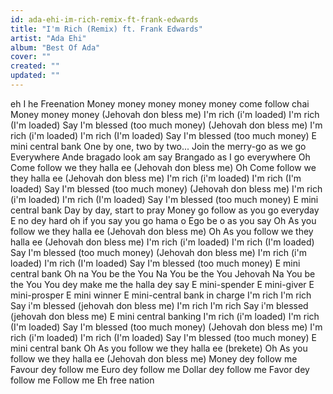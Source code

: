 ```yaml
---
id: ada-ehi-im-rich-remix-ft-frank-edwards
title: "I'm Rich (Remix) ft. Frank Edwards"
artist: "Ada Ehi"
album: "Best Of Ada"
cover: ""
created: ""
updated: ""
---
```


eh I he
Freenation
Money money money money money come follow chai
Money money money
(Jehovah don bless me)
I'm rich (i'm loaded)
I'm rich (I'm loaded)
Say I'm blessed (too much money)
(Jehovah don bless me)
I'm rich (i'm loaded)
I'm rich (I'm loaded)
Say I'm blessed (too much money)
E mini central bank
One by one, two by two...
Join the merry-go as we go
Everywhere
Ande bragado look am say
Brangado as I go everywhere
Oh
Come follow we they halla ee (Jehovah don bless me)
Oh
Come follow we they halla ee (Jehovah don bless me)
I'm rich (i'm loaded)
I'm rich (I'm loaded)
Say I'm blessed (too much money)
(Jehovah don bless me)
I'm rich (i'm loaded)
I'm rich (I'm loaded)
Say I'm blessed (too much money)
E mini central bank
Day by day, start to pray
Money go follow as you go everyday
E no dey hard oh if you say you go hama o
Ego be o as you say
Oh
As you follow we they halla ee (Jehovah don bless me)
Oh
As you follow we they halla ee (Jehovah don bless me)
I'm rich (i'm loaded)
I'm rich (I'm loaded)
Say I'm blessed (too much money)
(Jehovah don bless me)
I'm rich (i'm loaded)
I'm rich (I'm loaded)
Say I'm blessed (too much money)
E mini central bank
Oh na You be the You
Na You be the You Jehovah
Na You be the You
You dey make me the halla dey say
E mini-spender
E mini-giver
E mini-prosper
E mini winner
E mini-central bank in charge
I'm rich
I'm rich
Say i'm blessed (jehovah don bless me)
I'm rich
I'm rich
Say i'm blessed (jehovah don bless me)
E mini central banking
I'm rich (i'm loaded)
I'm rich (I'm loaded)
Say I'm blessed (too much money)
(Jehovah don bless me)
I'm rich (i'm loaded)
I'm rich (I'm loaded)
Say I'm blessed (too much money)
E mini central bank
Oh
As you follow we they halla ee (brekete)
Oh
As you follow we they halla ee (Jehovah don bless me)
Money dey follow me
Favour dey follow me
Euro dey follow me
Dollar dey follow me
Favor dey follow me
Follow me
Eh free nation